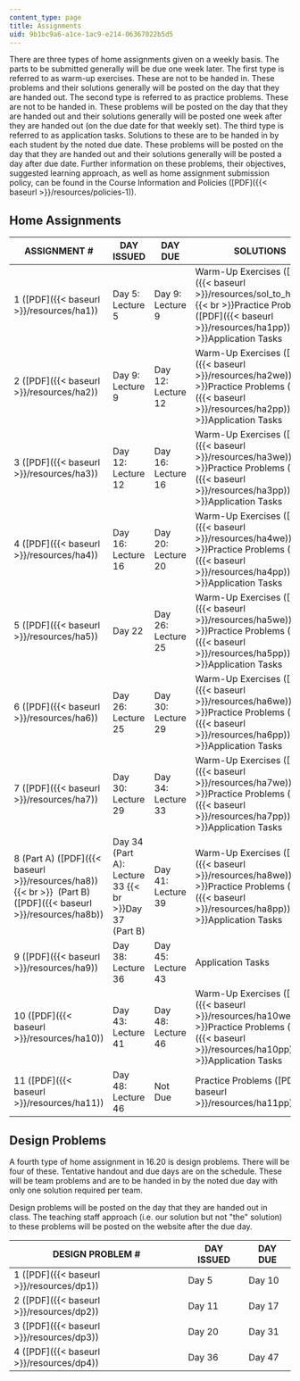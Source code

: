 ```yaml
---
content_type: page
title: Assignments
uid: 9b1bc9a6-a1ce-1ac9-e214-06367022b5d5
---
```


There are three types of home assignments given on a weekly basis. The parts to be submitted generally will be due one week later. The first type is referred to as warm-up exercises. These are not to be handed in. These problems and their solutions generally will be posted on the day that they are handed out. The second type is referred to as practice problems. These are not to be handed in. These problems will be posted on the day that they are handed out and their solutions generally will be posted one week after they are handed out (on the due date for that weekly set). The third type is referred to as application tasks. Solutions to these are to be handed in by each student by the noted due date. These problems will be posted on the day that they are handed out and their solutions generally will be posted a day after due date. Further information on these problems, their objectives, suggested learning approach, as well as home assignment submission policy, can be found in the Course Information and Policies ([PDF]({{< baseurl >}}/resources/policies-1)).

Home Assignments
----------------

| ASSIGNMENT # | DAY ISSUED | DAY DUE | SOLUTIONS |
| --- | --- | --- | --- |
| 1 ([PDF]({{< baseurl >}}/resources/ha1)) | Day 5: Lecture 5 | Day 9: Lecture 9 | Warm-Up Exercises ([PDF]({{< baseurl >}}/resources/sol_to_ha1_we))  {{< br >}}Practice Problems ([PDF]({{< baseurl >}}/resources/ha1pp))  {{< br >}}Application Tasks |
| 2 ([PDF]({{< baseurl >}}/resources/ha2)) | Day 9: Lecture 9 | Day 12: Lecture 12 | Warm-Up Exercises ([PDF]({{< baseurl >}}/resources/ha2we))  {{< br >}}Practice Problems ([PDF]({{< baseurl >}}/resources/ha2pp))  {{< br >}}Application Tasks |
| 3 ([PDF]({{< baseurl >}}/resources/ha3)) | Day 12: Lecture 12 | Day 16: Lecture 16 | Warm-Up Exercises ([PDF]({{< baseurl >}}/resources/ha3we))  {{< br >}}Practice Problems ([PDF]({{< baseurl >}}/resources/ha3pp))  {{< br >}}Application Tasks |
| 4 ([PDF]({{< baseurl >}}/resources/ha4)) | Day 16: Lecture 16 | Day 20: Lecture 20 | Warm-Up Exercises ([PDF]({{< baseurl >}}/resources/ha4we))  {{< br >}}Practice Problems ([PDF]({{< baseurl >}}/resources/ha4pp))  {{< br >}}Application Tasks |
| 5 ([PDF]({{< baseurl >}}/resources/ha5)) | Day 22 | Day 26: Lecture 25 | Warm-Up Exercises ([PDF]({{< baseurl >}}/resources/ha5we))  {{< br >}}Practice Problems ([PDF]({{< baseurl >}}/resources/ha5pp))  {{< br >}}Application Tasks |
| 6 ([PDF]({{< baseurl >}}/resources/ha6)) | Day 26: Lecture 25 | Day 30: Lecture 29 | Warm-Up Exercises ([PDF]({{< baseurl >}}/resources/ha6we))  {{< br >}}Practice Problems ([PDF]({{< baseurl >}}/resources/ha6pp))  {{< br >}}Application Tasks |
| 7 ([PDF]({{< baseurl >}}/resources/ha7)) | Day 30: Lecture 29 | Day 34: Lecture 33 | Warm-Up Exercises ([PDF]({{< baseurl >}}/resources/ha7we))  {{< br >}}Practice Problems ([PDF]({{< baseurl >}}/resources/ha7pp))  {{< br >}}Application Tasks |
| 8 (Part A) ([PDF]({{< baseurl >}}/resources/ha8))  {{< br >}}  (Part B) ([PDF]({{< baseurl >}}/resources/ha8b)) | Day 34 (Part A): Lecture 33  {{< br >}}Day 37 (Part B) | Day 41: Lecture 39 | Warm-Up Exercises ([PDF]({{< baseurl >}}/resources/ha8we))  {{< br >}}Practice Problems ([PDF]({{< baseurl >}}/resources/ha8pp))  {{< br >}}Application Tasks |
| 9 ([PDF]({{< baseurl >}}/resources/ha9)) | Day 38: Lecture 36 | Day 45: Lecture 43 | Application Tasks |
| 10 ([PDF]({{< baseurl >}}/resources/ha10)) | Day 43: Lecture 41 | Day 48: Lecture 46 | Warm-Up Exercises ([PDF]({{< baseurl >}}/resources/ha10we))  {{< br >}}Practice Problems ([PDF]({{< baseurl >}}/resources/ha10pp))  {{< br >}}Application Tasks |
| 11 ([PDF]({{< baseurl >}}/resources/ha11)) | Day 48: Lecture 46 | Not Due | Practice Problems ([PDF]({{< baseurl >}}/resources/ha11pp)) 

Design Problems
---------------

A fourth type of home assignment in 16.20 is design problems. There will be four of these. Tentative handout and due days are on the schedule. These will be team problems and are to be handed in by the noted due day with only one solution required per team.

Design problems will be posted on the day that they are handed out in class. The teaching staff approach (i.e. our solution but not "the" solution) to these problems will be posted on the website after the due day.

| DESIGN PROBLEM # | DAY ISSUED | DAY DUE |
| --- | --- | --- |
| 1 ([PDF]({{< baseurl >}}/resources/dp1)) | Day 5 | Day 10 |
| 2 ([PDF]({{< baseurl >}}/resources/dp2)) | Day 11 | Day 17 |
| 3 ([PDF]({{< baseurl >}}/resources/dp3)) | Day 20 | Day 31 |
| 4 ([PDF]({{< baseurl >}}/resources/dp4)) | Day 36 | Day 47